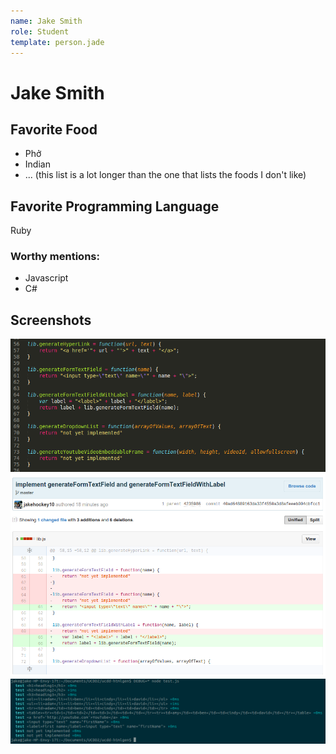 ```yaml
---
name: Jake Smith
role: Student
template: person.jade
---
```


Jake Smith
=======

## Favorite Food

- Phở
- Indian
- ... (this list is a lot longer than the one that lists the foods I don't like)

## Favorite Programming Language

Ruby

### Worthy mentions:
- Javascript
- C#

## Screenshots

![Week 0 Screenshot 1][1]
![Week 0 Screenshot 2][2]
![Week 0 Screenshot 3][3]

[1]: ./one_more_implementation.png "further implementation"
[2]: ./commit_more_implementations.png "github commit page for further implementation"
[3]: ./htmlgen_test_output.png "test output to show results of htmlgen changes"
